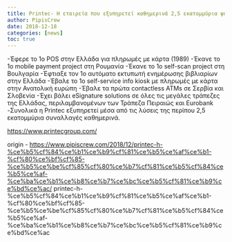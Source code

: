 ```yaml
---
title: Printec- H εταιρεία που εξυπηρετεί καθημερινά 2,5 εκατομμύρια ψηφιακές συναλλαγές
author: PipisCrew
date: 2018-12-18
categories: [news]
toc: true
---
```


-Έφερε το 1ο POS στην Ελλάδα για πληρωμές με κάρτα (1989)
-Έκανε το 1ο mobile payment project στη Ρουμανία
-Έκανε το 1ο self-scan project στη Βουλγαρία
-Έφτιαξε τον 1ο αυτόματο εκτυπωτή ενημέρωσης βιβλιαρίων στην Ελλάδα
-Έβαλε το 1ο self-service info kiosk με πληρωμές με κάρτα στην Ανατολική ευρώπη
-Έβαλε τα πρώτα contactless ATMs σε Σερβία και Σλοβενία
-Έχει βάλει eSignature solutions σε όλες τις μεγάλες τράπεζες της Ελλάδας, περιλαμβανομένων των Τράπεζα Πειραιώς και Eurobank
-Συνολικά η Printec εξυπηρετεί μέσα από τις λύσεις της περίπου 2,5 εκατομμύρια συναλλαγές καθημερινά.

https://www.printecgroup.com/

origin - https://www.pipiscrew.com/2018/12/printec-h-%ce%b5%cf%84%ce%b1%ce%b9%cf%81%ce%b5%ce%af%ce%b1-%cf%80%ce%bf%cf%85-%ce%b5%ce%be%cf%85%cf%80%ce%b7%cf%81%ce%b5%cf%84%ce%b5%ce%af-%ce%ba%ce%b1%ce%b8%ce%b7%ce%bc%ce%b5%cf%81%ce%b9%ce%bd%ce%ac/ printec-h-%ce%b5%cf%84%ce%b1%ce%b9%cf%81%ce%b5%ce%af%ce%b1-%cf%80%ce%bf%cf%85-%ce%b5%ce%be%cf%85%cf%80%ce%b7%cf%81%ce%b5%cf%84%ce%b5%ce%af-%ce%ba%ce%b1%ce%b8%ce%b7%ce%bc%ce%b5%cf%81%ce%b9%ce%bd%ce%ac